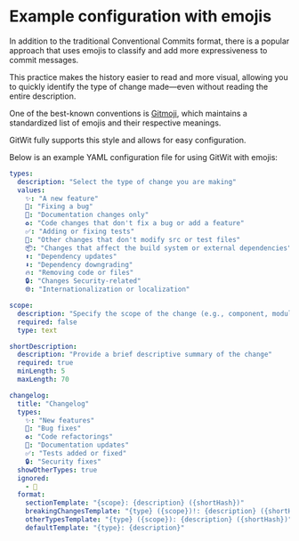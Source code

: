 # Example configuration with emojis

In addition to the traditional Conventional Commits format, there is a popular approach that uses emojis to classify and add more expressiveness to commit messages.

This practice makes the history easier to read and more visual, allowing you to quickly identify the type of change made—even without reading the entire description.

One of the best-known conventions is [Gitmoji](https://gitmoji.dev/), which maintains a standardized list of emojis and their respective meanings.

GitWit fully supports this style and allows for easy configuration.

Below is an example YAML configuration file for using GitWit with emojis:

```yaml
types:
  description: "Select the type of change you are making"
  values:
    ✨: "A new feature"
    🐛: "Fixing a bug"
    📝: "Documentation changes only"
    ♻️: "Code changes that don't fix a bug or add a feature"
    ✅: "Adding or fixing tests"
    🧹: "Other changes that don't modify src or test files"
    📦: "Changes that affect the build system or external dependencies"
    ⬆️: "Dependency updates"
    ⬇️: "Dependency downgrading"
    🔥: "Removing code or files"
    🔒: "Changes Security-related"
    🌐: "Internationalization or localization"

scope:
  description: "Specify the scope of the change (e.g., component, module, etc.)"
  required: false
  type: text

shortDescription:
  description: "Provide a brief descriptive summary of the change"
  required: true
  minLength: 5
  maxLength: 70

changelog:
  title: "Changelog"
  types:
    ✨: "New features"
    🐛: "Bug fixes"
    ♻️: "Code refactorings"
    📝: "Documentation updates"
    ✅: "Tests added or fixed"
    🔒: "Security fixes"
  showOtherTypes: true
  ignored:
    - 🧹
  format:
    sectionTemplate: "{scope}: {description} ({shortHash})" 
    breakingChangesTemplate: "{type} ({scope})!: {description} ({shortHash})" 
    otherTypesTemplate: "{type} ({scope}): {description} ({shortHash})" 
    defaultTemplate: "{type}: {description}"
```
